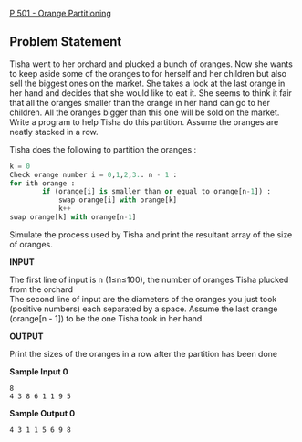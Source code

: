 [P 501 - Orange Partitioning](https://www.hackerrank.com/contests/may-jun-2023-ccc-lbrce-coding-practice-open/challenges/01x08-orange-partitioning)

**Problem Statement**
---
Tisha went to her orchard and plucked a bunch of oranges. Now she wants to keep aside some of the oranges to for herself and her children but also sell the biggest ones on the market. She takes a look at the last orange in her hand and decides that she would like to eat it. She seems to think it fair that all the oranges smaller than the orange in her hand can go to her children. All the oranges bigger than this one will be sold on the market. Write a program to help Tisha do this partition. Assume the oranges are neatly stacked in a row.

Tisha does the following to partition the oranges :

```py
k = 0
Check orange number i = 0,1,2,3.. n - 1 : 
for ith orange :
		if (orange[i] is smaller than or equal to orange[n-1]) :
			swap orange[i] with orange[k]
			k++
swap orange[k] with orange[n-1]
```

Simulate the process used by Tisha and print the resultant array of the size of oranges.

**INPUT**

The first line of input is n (1≤n≤100), the number of oranges Tisha plucked from the orchard<br>
The second line of input are the diameters of the oranges you just took (positive numbers) each separated by a space. Assume the last orange (orange[n - 1]) to be the one Tisha took in her hand.

**OUTPUT**

Print the sizes of the oranges in a row after the partition has been done

**Sample Input 0**

```
8
4 3 8 6 1 1 9 5
```

**Sample Output 0**

```
4 3 1 1 5 6 9 8 
```